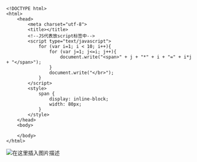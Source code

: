 ﻿```
<!DOCTYPE html>
<html>
	<head>
		<meta charset="utf-8">
		<title></title>
		<!--JS代表放script标签中-->
		<script type="text/javascript">
			for (var i=1; i < 10; i++){
				for (var j=1; j<=i; j++){
					document.write("<span>" + j + "*" + i + "=" + i*j + "</span>");
				}
				document.write("</br>");
			}
		</script>
		<style>
			span {
				display: inline-block;
				width: 80px;
			}
		</style>
	</head>
	<body>
		
	</body>
</html>

```

![在这里插入图片描述](img\打印九九乘法表.png)

